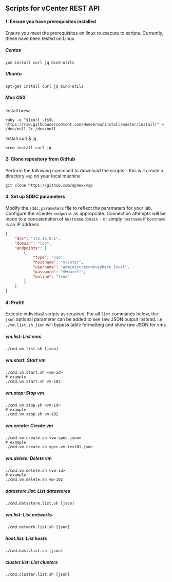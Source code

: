 ## Scripts for vCenter REST API

#### 1: Ensure you have prerequisites installed
Ensure you meet the prerequisites on linux to execute to scripts.
Currently, these have been tested on Linux.

##### Centos
```shell
yum install curl jq bind-utils
```

##### Ubuntu
```shell
apt-get install curl jq bind-utils
```

##### Mac OSX
Install brew
```shell
ruby -e "$(curl -fsSL https://raw.githubusercontent.com/Homebrew/install/master/install)" < /dev/null 2> /dev/null
```

Install curl & jq
```shell
brew install curl jq
```

#### 2: Clone repository from GitHub
Perform the following command to download the scripts - this will create a directory `vsp` on your local machine
```shell
git clone https://github.com/apnex/vsp
```

#### 3: Set up SDDC parameters
Modify the `sddc.parameters` file to reflect the parameters for your lab.
Configure the vCenter `endpoint` as appropriate.
Connection attempts will be made to a concatenation of `hostname`.`domain` - or simply `hostname` if `hostname` is an IP address

```json
{
	"dns": "172.16.0.1",
	"domain": "lab",
	"endpoints": [
		{
			"type": "vsp",
			"hostname": "vcenter",
			"username": "administrator@vsphere.local",
			"password": "VMware1!",
			"online": "true"
		}
	]
}
```

#### 4: Profit!
Execute individual scripts as required.
For all `list` commands below, the `json` optional parameter can be added to see raw JSON output instead.
i.e `./vm.list.sh json` will bypass table formatting and show raw JSON for vms. 

##### vm.list: List vms
```shell
./cmd.vm.list.sh [json]
```

##### vm.start: Start vm
```shell
./cmd.vm.start.sh <vm-id>
# example
./cmd.vm.start.sh vm-102
```

##### vm.stop: Stop vm
```shell
./cmd.vm.stop.sh <vm-id>
# example
./cmd.vm.stop.sh vm-102
```

##### vm.create: Create vm
```shell
./cmd.vm.create.sh <vm-spec-json>
# example
./cmd.vm.create.sh spec.vm.test01.json
```

##### vm.delete: Delete vm
```shell
./cmd.vm.delete.sh <vm-id>
# example
./cmd.vm.delete.sh vm-102
```

##### datastore.list: List datastores
```shell
./cmd.datastore.list.sh [json]
```

##### vm.list: List networks
```shell
./cmd.network.list.sh [json]
```

##### host.list: List hosts
```shell
./cmd.host.list.sh [json]
```

##### cluster.list: List clusters
```shell
./cmd.cluster.list.sh [json]
```
